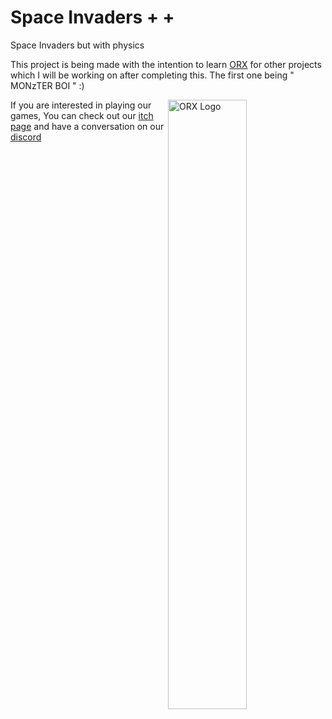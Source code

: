 # Space Invaders + +
Space Invaders but with physics


This project is being made with the intention to learn [ORX](https://orx-project.org/) for other projects which I will be working on after completing this.
The first one being " MONzTER BOI " :)

<img src=https://github.com/iMADi-ARCH/SpaceInvadersPlusPlus/blob/master/data/texture/logo.png width=50% align="right" alt="ORX Logo">

If you are interested in playing our games, You can check out our [itch page](https://monzter-games.itch.io/) and have a conversation on our [discord](https://discord.gg/JWsuCXSwnp)
